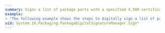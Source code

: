```yaml
---
summary: Signs a list of package parts with a specified X.509 certificate.
example:
- "The following example shows the steps to digitally sign a list of parts within a <xref:System.IO.Packaging.Package>.  For the complete sample, see [Creating a Package with a Digital Signature Sample](http://go.microsoft.com/fwlink/?LinkID=159966).  \n  \n [!code-csharp[PackageDigitalSignature#PackageDigSigSign](~/samples/snippets/csharp/VS_Snippets_Wpf/PackageDigitalSignature/CSharp/PackageDigitalSignature.cs#packagedigsigsign)]\n [!code-vb[PackageDigitalSignature#PackageDigSigSign](~/samples/snippets/visualbasic/VS_Snippets_Wpf/PackageDigitalSignature/visualbasic/packagedigitalsignature.vb#packagedigsigsign)]"
uid: System.IO.Packaging.PackageDigitalSignatureManager.Sign*
---
```

